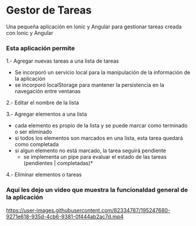 # Gestor de Tareas
Una pequeña aplicación en Ionic y Angular para gestionar tareas creada con Ionic y Angular 

### Esta aplicación permite
1.- Agregar nuevas tareas a una lista de tareas
  - Se incorporó un servicio local para la manipulación de la información de la aplicación
  - se incorporó localStorage para mantener la persistencia en la navegación entre ventanas
  
2.- Editar el nombre de la lista

3.- Agregar elementos a una lista
  - cada elemento es propio de la lista y se puede marcar como terminado o ser eliminado
  - si todos los elementos son marcados en una lista, esta tarea quedará como completada
  - si algun elemento no está marcado, la tarea seguirá pendiente 
    * se implementa un pipe para evaluar el estado de las tareas (pendientes | completadas)*
    
4.- Eliminar elementos o tareas

### Aquí les dejo un video que muestra la funcionaldad general de la aplicación

https://user-images.githubusercontent.com/82334787/195247680-9271e618-935d-4cb6-9381-0f444ab2ac7d.mp4
